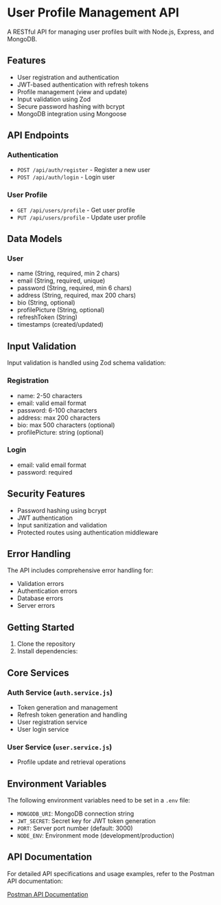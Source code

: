 # User Profile Management API

A RESTful API for managing user profiles built with Node.js, Express, and MongoDB.

## Features

- User registration and authentication
- JWT-based authentication with refresh tokens
- Profile management (view and update)
- Input validation using Zod
- Secure password hashing with bcrypt
- MongoDB integration using Mongoose

## API Endpoints

### Authentication

- `POST /api/auth/register` - Register a new user
- `POST /api/auth/login` - Login user

### User Profile

- `GET /api/users/profile` - Get user profile
- `PUT /api/users/profile` - Update user profile

## Data Models

### User

- name (String, required, min 2 chars)
- email (String, required, unique)
- password (String, required, min 6 chars)
- address (String, required, max 200 chars)
- bio (String, optional)
- profilePicture (String, optional)
- refreshToken (String)
- timestamps (created/updated)

## Input Validation

Input validation is handled using Zod schema validation:

### Registration

- name: 2-50 characters
- email: valid email format
- password: 6-100 characters
- address: max 200 characters
- bio: max 500 characters (optional)
- profilePicture: string (optional)

### Login

- email: valid email format
- password: required

## Security Features

- Password hashing using bcrypt
- JWT authentication
- Input sanitization and validation
- Protected routes using authentication middleware

## Error Handling

The API includes comprehensive error handling for:

- Validation errors
- Authentication errors
- Database errors
- Server errors

## Getting Started

1. Clone the repository
2. Install dependencies:

## Core Services

### Auth Service (`auth.service.js`)

- Token generation and management
- Refresh token generation and handling
- User registration service
- User login service

### User Service (`user.service.js`)

- Profile update and retrieval operations

## Environment Variables

The following environment variables need to be set in a `.env` file:

- `MONGODB_URI`: MongoDB connection string
- `JWT_SECRET`: Secret key for JWT token generation
- `PORT`: Server port number (default: 3000)
- `NODE_ENV`: Environment mode (development/production)

## API Documentation

For detailed API specifications and usage examples, refer to the Postman API documentation:

[Postman API Documentation](https://documenter.getpostman.com/view/35193519/2sB2cPiQA3)


